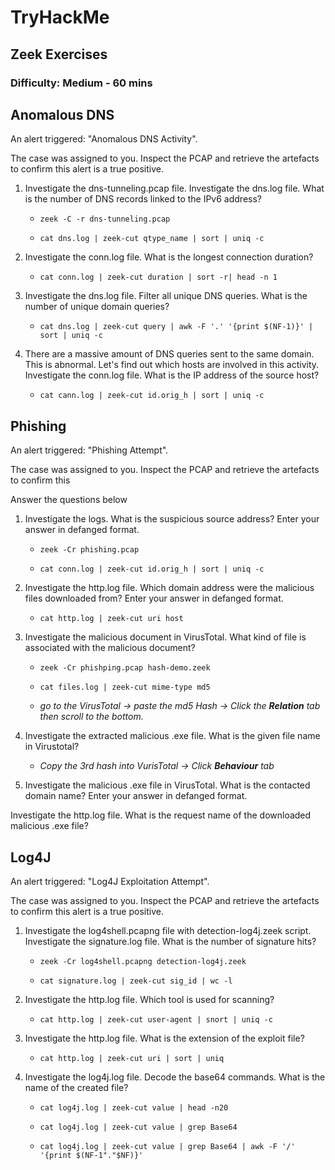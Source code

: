 # **TryHackMe**

## **Zeek Exercises**

### Difficulty: Medium - 60 mins

## **Anomalous DNS**
An alert triggered: "Anomalous DNS Activity".

The case was assigned to you. Inspect the PCAP and retrieve the artefacts to confirm this alert is a true positive. 

1. Investigate the dns-tunneling.pcap file. Investigate the dns.log file. What is the number of DNS records linked to the IPv6 address?
    - `zeek -C -r dns-tunneling.pcap`

    - `cat dns.log | zeek-cut qtype_name | sort | uniq -c`

2. Investigate the conn.log file. What is the longest connection duration?
    - `cat conn.log | zeek-cut duration | sort -r| head -n 1`

3. Investigate the dns.log file. Filter all unique DNS queries. What is the number of unique domain queries?
    - `cat dns.log | zeek-cut query | awk -F '.' '{print $(NF-1)}' | sort | uniq -c`

4. There are a massive amount of DNS queries sent to the same domain. This is abnormal. Let's find out which hosts are involved in this activity. Investigate the conn.log file. What is the IP address of the source host?
    - `cat cann.log | zeek-cut id.orig_h | sort | uniq -c`

## **Phishing**
An alert triggered: "Phishing Attempt".

The case was assigned to you. Inspect the PCAP and retrieve the artefacts to confirm this 

Answer the questions below

1. Investigate the logs. What is the suspicious source address? Enter your answer in defanged format.
    - `zeek -Cr phishing.pcap`

    - `cat conn.log | zeek-cut id.orig_h | sort | uniq -c`

2. Investigate the http.log file. Which domain address were the malicious files downloaded from? Enter your answer in defanged format.
    - `cat http.log | zeek-cut uri host`

3. Investigate the malicious document in VirusTotal. What kind of file is associated with the malicious document?
    - `zeek -Cr phishping.pcap hash-demo.zeek`

    - `cat files.log | zeek-cut mime-type md5` 
    - *go to the VirusTotal -> paste the md5 Hash -> Click the **Relation** tab then scroll to the bottom.*

4. Investigate the extracted malicious .exe file. What is the given file name in Virustotal?
    - *Copy the 3rd hash into VurisTotal -> Click **Behaviour** tab*

5. Investigate the malicious .exe file in VirusTotal. What is the contacted domain name? Enter your answer in defanged format.

Investigate the http.log file. What is the request name of the downloaded malicious .exe file?

## **Log4J**
An alert triggered: "Log4J Exploitation Attempt".

The case was assigned to you. Inspect the PCAP and retrieve the artefacts to confirm this alert is a true positive. 

1. Investigate the log4shell.pcapng file with detection-log4j.zeek script. Investigate the signature.log file. What is the number of signature hits?
    - `zeek -Cr log4shell.pcapng detection-log4j.zeek`

    - `cat signature.log | zeek-cut sig_id | wc -l`

2. Investigate the http.log file. Which tool is used for scanning?
    - `cat http.log | zeek-cut user-agent | snort | uniq -c`

3. Investigate the http.log file. What is the extension of the exploit file?
    - `cat http.log | zeek-cut uri | sort | uniq `

4. Investigate the log4j.log file. Decode the base64 commands. What is the name of the created file?
    - `cat log4j.log | zeek-cut value | head -n20`

    - `cat log4j.log | zeek-cut value | grep Base64`

    - `cat log4j.log | zeek-cut value | grep Base64 | awk -F '/' '{print $(NF-1"."$NF)}'`